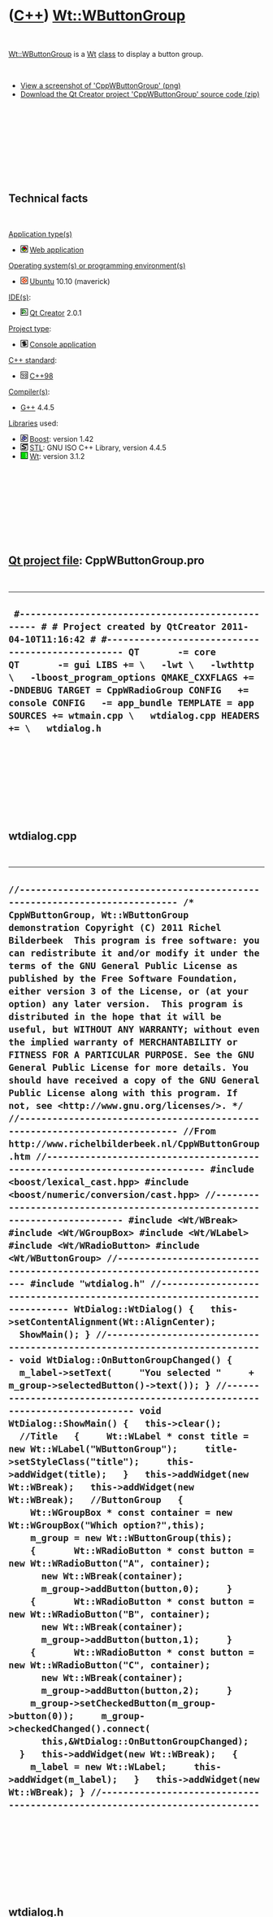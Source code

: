 



 

 

 

 

 

([C++](Cpp.md)) [Wt::WButtonGroup](CppWButtonGroup.md)
========================================================

 

[Wt::WButtonGroup](CppWButtonGroup.md) is a [Wt](CppWt.md)
[class](CppClass.md) to display a button group.

 

-   [View a screenshot of 'CppWButtonGroup' (png)](CppWButtonGroup.png)
-   [Download the Qt Creator project 'CppWButtonGroup' source
    code (zip)](CppWButtonGroup.zip)

 

 

 

 

 

Technical facts
---------------

 

[Application type(s)](CppApplication.md)

-   ![Web](PicWeb.png) [Web application](CppWebApplication.md)

[Operating system(s) or programming environment(s)](CppOs.md)

-   ![Ubuntu](PicUbuntu.png) [Ubuntu](CppUbuntu.md) 10.10 (maverick)

[IDE(s)](CppIde.md):

-   ![Qt Creator](PicQtCreator.png) [Qt Creator](CppQtCreator.md) 2.0.1

[Project type](CppQtProjectType.md):

-   ![console](PicConsole.png) [Console
    application](CppConsoleApplication.md)

[C++ standard](CppStandard.md):

-   ![C++98](PicCpp98.png) [C++98](Cpp98.md)

[Compiler(s)](CppCompiler.md):

-   [G++](CppGpp.md) 4.4.5

[Libraries](CppLibrary.md) used:

-   ![Boost](PicBoost.png) [Boost](CppBoost.md): version 1.42
-   ![STL](PicStl.png) [STL](CppStl.md): GNU ISO C++ Library, version
    4.4.5
-   ![Wt](PicWt.png) [Wt](CppWt.md): version 3.1.2

 

 

 

 

 

[Qt project file](CppQtProjectFile.md): CppWButtonGroup.pro
------------------------------------------------------------

 

  ------------------------------------------------------------------------------------------------------------------------------------------------------------------------------------------------------------------------------------------------------------------------------------------------------------------------------------------------------------------------------------------------------------------------------------------
  ` #------------------------------------------------- # # Project created by QtCreator 2011-04-10T11:16:42 # #------------------------------------------------- QT       -= core QT       -= gui LIBS += \   -lwt \   -lwthttp \   -lboost_program_options QMAKE_CXXFLAGS += -DNDEBUG TARGET = CppWRadioGroup CONFIG   += console CONFIG   -= app_bundle TEMPLATE = app SOURCES += wtmain.cpp \   wtdialog.cpp HEADERS += \   wtdialog.h`
  ------------------------------------------------------------------------------------------------------------------------------------------------------------------------------------------------------------------------------------------------------------------------------------------------------------------------------------------------------------------------------------------------------------------------------------------

 

 

 

 

 

wtdialog.cpp
------------

 

  ------------------------------------------------------------------------------------------------------------------------------------------------------------------------------------------------------------------------------------------------------------------------------------------------------------------------------------------------------------------------------------------------------------------------------------------------------------------------------------------------------------------------------------------------------------------------------------------------------------------------------------------------------------------------------------------------------------------------------------------------------------------------------------------------------------------------------------------------------------------------------------------------------------------------------------------------------------------------------------------------------------------------------------------------------------------------------------------------------------------------------------------------------------------------------------------------------------------------------------------------------------------------------------------------------------------------------------------------------------------------------------------------------------------------------------------------------------------------------------------------------------------------------------------------------------------------------------------------------------------------------------------------------------------------------------------------------------------------------------------------------------------------------------------------------------------------------------------------------------------------------------------------------------------------------------------------------------------------------------------------------------------------------------------------------------------------------------------------------------------------------------------------------------------------------------------------------------------------------------------------------------------------------------------------------------------------------------------------------------------------------------------------------------------------------------------------------------------------------------------------------------------------------------------------------------------------------------------------------------------------------------------------------------------------------------------------------------------------------------------------------------------------------------------------------------------------------------------------------------------------------------------------------------------------------------------------------------------------------------------------------------------------------------------------------------------------------------------------------------------------------------------------------------------------------
  ` //--------------------------------------------------------------------------- /* CppWButtonGroup, Wt::WButtonGroup demonstration Copyright (C) 2011 Richel Bilderbeek  This program is free software: you can redistribute it and/or modify it under the terms of the GNU General Public License as published by the Free Software Foundation, either version 3 of the License, or (at your option) any later version.  This program is distributed in the hope that it will be useful, but WITHOUT ANY WARRANTY; without even the implied warranty of MERCHANTABILITY or FITNESS FOR A PARTICULAR PURPOSE. See the GNU General Public License for more details. You should have received a copy of the GNU General Public License along with this program. If not, see <http://www.gnu.org/licenses/>. */ //--------------------------------------------------------------------------- //From http://www.richelbilderbeek.nl/CppWButtonGroup.htm //--------------------------------------------------------------------------- #include <boost/lexical_cast.hpp> #include <boost/numeric/conversion/cast.hpp> //--------------------------------------------------------------------------- #include <Wt/WBreak> #include <Wt/WGroupBox> #include <Wt/WLabel> #include <Wt/WRadioButton> #include <Wt/WButtonGroup> //--------------------------------------------------------------------------- #include "wtdialog.h" //--------------------------------------------------------------------------- WtDialog::WtDialog() {   this->setContentAlignment(Wt::AlignCenter);   ShowMain(); } //--------------------------------------------------------------------------- void WtDialog::OnButtonGroupChanged() {   m_label->setText(     "You selected "     + m_group->selectedButton()->text()); } //--------------------------------------------------------------------------- void WtDialog::ShowMain() {   this->clear();   //Title   {     Wt::WLabel * const title = new Wt::WLabel("WButtonGroup");     title->setStyleClass("title");     this->addWidget(title);   }   this->addWidget(new Wt::WBreak);   this->addWidget(new Wt::WBreak);   //ButtonGroup   {     Wt::WGroupBox * const container = new Wt::WGroupBox("Which option?",this);     m_group = new Wt::WButtonGroup(this);      {       Wt::WRadioButton * const button = new Wt::WRadioButton("A", container);       new Wt::WBreak(container);       m_group->addButton(button,0);     }     {       Wt::WRadioButton * const button = new Wt::WRadioButton("B", container);       new Wt::WBreak(container);       m_group->addButton(button,1);     }     {       Wt::WRadioButton * const button = new Wt::WRadioButton("C", container);       new Wt::WBreak(container);       m_group->addButton(button,2);     }      m_group->setCheckedButton(m_group->button(0));     m_group->checkedChanged().connect(       this,&WtDialog::OnButtonGroupChanged);   }   this->addWidget(new Wt::WBreak);   {     m_label = new Wt::WLabel;     this->addWidget(m_label);   }   this->addWidget(new Wt::WBreak); } //--------------------------------------------------------------------------- `
  ------------------------------------------------------------------------------------------------------------------------------------------------------------------------------------------------------------------------------------------------------------------------------------------------------------------------------------------------------------------------------------------------------------------------------------------------------------------------------------------------------------------------------------------------------------------------------------------------------------------------------------------------------------------------------------------------------------------------------------------------------------------------------------------------------------------------------------------------------------------------------------------------------------------------------------------------------------------------------------------------------------------------------------------------------------------------------------------------------------------------------------------------------------------------------------------------------------------------------------------------------------------------------------------------------------------------------------------------------------------------------------------------------------------------------------------------------------------------------------------------------------------------------------------------------------------------------------------------------------------------------------------------------------------------------------------------------------------------------------------------------------------------------------------------------------------------------------------------------------------------------------------------------------------------------------------------------------------------------------------------------------------------------------------------------------------------------------------------------------------------------------------------------------------------------------------------------------------------------------------------------------------------------------------------------------------------------------------------------------------------------------------------------------------------------------------------------------------------------------------------------------------------------------------------------------------------------------------------------------------------------------------------------------------------------------------------------------------------------------------------------------------------------------------------------------------------------------------------------------------------------------------------------------------------------------------------------------------------------------------------------------------------------------------------------------------------------------------------------------------------------------------------------------------------------

 

 

 

 

 

wtdialog.h
----------

 

  ------------------------------------------------------------------------------------------------------------------------------------------------------------------------------------------------------------------------------------------------------------------------------------------------------------------------------------------------------------------------------------------------------------------------------------------------------------------------------------------------------------------------------------------------------------------------------------------------------------------------------------------------------------------------------------------------------------------------------------------------------------------------------------------------------------------------------------------------------------------------------------------------------------------------------------------------------------------------------------------------------------------------------------------------------------------------------------------------------------------------------------------------------------------------------------------------------------------------------------------------------------------------------------------------------------------------------------------------------------------------------------------------------------------------------------------------------------------------------------------------------------------------------------------------------------------------------------------------------------------------------------------------------------------------------------------------------
  ` //--------------------------------------------------------------------------- /* CppWButtonGroup, Wt::WButtonGroup demonstration Copyright (C) 2011 Richel Bilderbeek  This program is free software: you can redistribute it and/or modify it under the terms of the GNU General Public License as published by the Free Software Foundation, either version 3 of the License, or (at your option) any later version.  This program is distributed in the hope that it will be useful, but WITHOUT ANY WARRANTY; without even the implied warranty of MERCHANTABILITY or FITNESS FOR A PARTICULAR PURPOSE. See the GNU General Public License for more details. You should have received a copy of the GNU General Public License along with this program. If not, see <http://www.gnu.org/licenses/>. */ //--------------------------------------------------------------------------- //From http://www.richelbilderbeek.nl/CppWButtonGroup.htm //--------------------------------------------------------------------------- #ifndef WTDIALOG_H #define WTDIALOG_H //--------------------------------------------------------------------------- #include <Wt/WContainerWidget> //--------------------------------------------------------------------------- namespace Wt {   struct WButtonGroup;   struct WLabel; } //--------------------------------------------------------------------------- struct WtDialog : public Wt::WContainerWidget {   WtDialog();    private:   Wt::WLabel * m_label;   Wt::WButtonGroup * m_group;   void OnButtonGroupChanged();   void ShowMain(); }; //--------------------------------------------------------------------------- #endif // WTDIALOG_H `
  ------------------------------------------------------------------------------------------------------------------------------------------------------------------------------------------------------------------------------------------------------------------------------------------------------------------------------------------------------------------------------------------------------------------------------------------------------------------------------------------------------------------------------------------------------------------------------------------------------------------------------------------------------------------------------------------------------------------------------------------------------------------------------------------------------------------------------------------------------------------------------------------------------------------------------------------------------------------------------------------------------------------------------------------------------------------------------------------------------------------------------------------------------------------------------------------------------------------------------------------------------------------------------------------------------------------------------------------------------------------------------------------------------------------------------------------------------------------------------------------------------------------------------------------------------------------------------------------------------------------------------------------------------------------------------------------------------

 

 

 

 

 

wtmain.cpp
----------

 

  --------------------------------------------------------------------------------------------------------------------------------------------------------------------------------------------------------------------------------------------------------------------------------------------------------------------------------------------------------------------------------------------------------------------------------------------------------------------------------------------------------------------------------------------------------------------------------------------------------------------------------------------------------------------------------------------------------------------------------------------------------------------------------------------------------------------------------------------------------------------------------------------------------------------------------------------------------------------------------------------------------------------------------------------------------------------------------------------------------------------------------------------------------------------------------------------------------------------------------------------------------------------------------------------------------------------------------------------------------------------------------------------------------------------------------------------------------------------------------------------------------------------------------------------------------------------------------------------------------------------------------------------------------------------------------------------------------------------------------------------------------------------------------------------------------------------------------------------------------------------------------------------------------------------------------------------------------------------------------------------------------------------------------------------------------------------------------------------------------------------------------------------------------------------------------------------------------------------------------------------------------------------------------------------------------------------------------------------------------------------------------------------------------------------------------------------------------------------------------------------------------------------------------------------------------------------------------------------------------------------------------------------------------------------------------------------------------------------------------------------------------------------------------------------------------------------------------------------------------------------------------------------------------------------------------------------------------------------------------------------------------------------------------------------------------------------------------------------------------------------------------------------------------------------------------------------------------------------------------------------------------------------------------------------------------------------------------------------------------------------------------------------------------------------------------------------------------------------------------------------------------------------------------------------------------------------------------------------------------------------------------------------------------------------------------------------------------------------------------------------------------------------------------
  ` //--------------------------------------------------------------------------- /* CppWButtonGroup, Wt::WButtonGroup demonstration Copyright (C) 2011 Richel Bilderbeek  This program is free software: you can redistribute it and/or modify it under the terms of the GNU General Public License as published by the Free Software Foundation, either version 3 of the License, or (at your option) any later version.  This program is distributed in the hope that it will be useful, but WITHOUT ANY WARRANTY; without even the implied warranty of MERCHANTABILITY or FITNESS FOR A PARTICULAR PURPOSE. See the GNU General Public License for more details. You should have received a copy of the GNU General Public License along with this program. If not, see <http://www.gnu.org/licenses/>. */ //--------------------------------------------------------------------------- //From http://www.richelbilderbeek.nl/CppWButtonGroup.htm //--------------------------------------------------------------------------- #include <iostream> //--------------------------------------------------------------------------- #include <boost/program_options.hpp> //--------------------------------------------------------------------------- #include <Wt/WApplication> #include <Wt/WEnvironment> #include <Wt/WText> //--------------------------------------------------------------------------- #include "wtdialog.h" //--------------------------------------------------------------------------- struct WtApplication : public Wt::WApplication {   WtApplication(const Wt::WEnvironment& env); }; //--------------------------------------------------------------------------- WtApplication::WtApplication(   const Wt::WEnvironment& env)   : WApplication(env) {   setTitle("WButtonGroup");   this->useStyleSheet("wt.css");   root()->addWidget(new WtDialog); } //--------------------------------------------------------------------------- Wt::WApplication *createApplication(const Wt::WEnvironment& env) {   return new WtApplication(env); } //--------------------------------------------------------------------------- int main(int argc, char **argv) {   // Declare the supported options.   boost::program_options::options_description d(     "Allowed options for WButtonGroup");   std::string docroot;   std::string http_address;   std::string http_port;   d.add_options()       ("help",         "produce this help message")       ("docroot",          boost::program_options::value<std::string>(&docroot)->default_value("."),          "the docroot")       ("http-address",          boost::program_options::value<std::string>(&http_address)->default_value("0.0.0.0"),          "the server's http address")       ("http-port",          boost::program_options::value<std::string>(&http_port)->default_value("8080"),          "the server's http port")       ;    boost::program_options::variables_map m;   boost::program_options::store(     boost::program_options::parse_command_line(       argc, argv, d), m);   boost::program_options::notify(m);    if (m.count("help"))   {     //Display the options_description     std::cout << d << "\n";     return 0;   }    //Create the arguments in std::string format   std::vector<std::string> v(7);   v[0] = argv[0];   v[1] = "--docroot";   v[2] = docroot;   v[3] = "--http-address";   v[4] = http_address;   v[5] = "--http-port";   v[6] = http_port;    //Convert the arguments to char* format   std::vector<char*> w(7);   for (int i=0; i!=7; ++i) w[i] = &v[i][0];    //Give Wt the modified parameters   return WRun(w.size(), &w[0], &createApplication); } //---------------------------------------------------------------------------`
  --------------------------------------------------------------------------------------------------------------------------------------------------------------------------------------------------------------------------------------------------------------------------------------------------------------------------------------------------------------------------------------------------------------------------------------------------------------------------------------------------------------------------------------------------------------------------------------------------------------------------------------------------------------------------------------------------------------------------------------------------------------------------------------------------------------------------------------------------------------------------------------------------------------------------------------------------------------------------------------------------------------------------------------------------------------------------------------------------------------------------------------------------------------------------------------------------------------------------------------------------------------------------------------------------------------------------------------------------------------------------------------------------------------------------------------------------------------------------------------------------------------------------------------------------------------------------------------------------------------------------------------------------------------------------------------------------------------------------------------------------------------------------------------------------------------------------------------------------------------------------------------------------------------------------------------------------------------------------------------------------------------------------------------------------------------------------------------------------------------------------------------------------------------------------------------------------------------------------------------------------------------------------------------------------------------------------------------------------------------------------------------------------------------------------------------------------------------------------------------------------------------------------------------------------------------------------------------------------------------------------------------------------------------------------------------------------------------------------------------------------------------------------------------------------------------------------------------------------------------------------------------------------------------------------------------------------------------------------------------------------------------------------------------------------------------------------------------------------------------------------------------------------------------------------------------------------------------------------------------------------------------------------------------------------------------------------------------------------------------------------------------------------------------------------------------------------------------------------------------------------------------------------------------------------------------------------------------------------------------------------------------------------------------------------------------------------------------------------------------------------------------------------------

 

 

 

 

 





 



